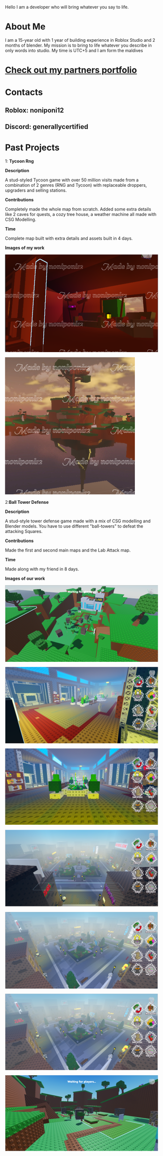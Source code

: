 Hello I am a developer who will bring whatever you say to life.

# About Me

I am a 15-year old with 1 year of building experience in Roblox Studio and 2 months of blender.
My mission is to bring to life whatever you describe in only words into studio.
My time is UTC+5 and I am form the maldives

# [Check out my partners portfolio](Saaditle.md)

# Contacts

## Roblox: noniponi12
## Discord: generallycertified

# Past Projects

1: **Tycoon Rng**

**Description**

 A stud-styled Tycoon game with over 50 million visits made from a combination of
 2 genres (RNG and Tycoon) with replaceable droppers, upgraders and selling stations.

 **Contributions**

 Completely made the whole map from scratch. Added some extra details
 like 2 caves for quests, a cozy tree house, a weather machine all made with CSG Modelling.

**Time**

Complete map built with extra details and assets built in 4 days.

**Images of my work**

![image alt](https://github.com/N0Nl/N0Nl.github.io/blob/main/unnamed.png?raw=true)

![image alt](https://github.com/N0Nl/N0Nl.github.io/blob/main/unnamed%20(1).png?raw=true)

2:**Ball Tower Defense**

**Description**

A stud-style tower defense game made with a mix of CSG modelling and Blender models.
You have to use different "ball-towers" to defeat the attacking Squares.

**Contributions**

Made the first and second main maps and the Lab Attack map.

**Time**

Made along with my friend in 8 days.

**Images of our work**

![image alt](https://github.com/N0Nl/N0Nl.github.io/blob/main/image.png?raw=true)

![image alt](https://github.com/N0Nl/N0Nl.github.io/blob/main/image%20(6).png?raw=true)

![image alt](https://github.com/N0Nl/N0Nl.github.io/blob/main/image%20(5).png?raw=true)

![image alt](https://github.com/N0Nl/N0Nl.github.io/blob/main/image%20(4).png?raw=true)

![image alt](https://github.com/N0Nl/N0Nl.github.io/blob/main/image%20(3).png?raw=true)

![image alt](https://github.com/N0Nl/N0Nl.github.io/blob/main/image%20(2).png?raw=true)

![image alt](https://github.com/N0Nl/N0Nl.github.io/blob/main/image%20(1).png?raw=true)


















 
